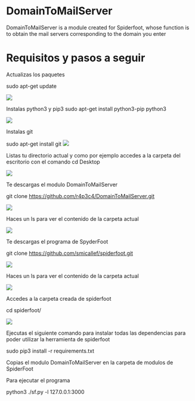 
# DomainToMailServer
DomainToMailServer is a module created for Spiderfoot, whose function is to obtain the mail servers corresponding to the domain you enter

# Requisitos y pasos a seguir

Actualizas los paquetes

sudo apt-get update

<img src="https://i.postimg.cc/X7ctq845/1.jpg">

Instalas python3 y pip3
sudo apt-get install python3-pip python3

<img src="https://i.postimg.cc/wBPGZ4cC/2.jpg">

Instalas git 

sudo apt-get install git
<img src="https://i.postimg.cc/N0LnNvT8/3.jpg">

Listas tu directorio actual y como por ejemplo accedes a la carpeta del escritorio con el comando cd Desktop

<img src="https://i.postimg.cc/YqwJtVKk/4.jpg">


Te descargas el modulo DomainToMailServer

git clone https://github.com/r4p3c4/DomainToMailServer.git


<img src="https://i.postimg.cc/Xq6D7ZPx/5.jpg">

Haces un ls para ver el contenido de la carpeta actual

<img src="https://i.postimg.cc/XYjmCCYz/6.jpg">


Te descargas el programa de SpyderFoot

git clone https://github.com/smicallef/spiderfoot.git

<img src="https://i.postimg.cc/MTQFS09v/7.jpg">


Haces un ls para ver el contenido de la carpeta actual

<img src="https://i.postimg.cc/P5Scz5Lr/8.jpg">


Accedes a la carpeta creada de spiderfoot

cd spiderfoot/

<img src="https://i.postimg.cc/2jnK9wqt/9.jpg">



Ejecutas el siguiente comando para instalar todas las dependencias para poder utilizar la herramienta de spiderfoot

sudo pip3 install -r requirements.txt


Copias el modulo DomainToMailServer en la carpeta de modulos de SpiderFoot







Para ejecutar el programa 

python3 ./sf.py -l 127.0.0.1:3000



